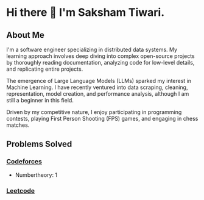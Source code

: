# Hi there 👋 I'm Saksham Tiwari.
## About Me
I'm a software engineer specializing in distributed data systems. My learning approach involves deep diving into complex 
open-source projects by thoroughly reading documentation, analyzing code for low-level details, and replicating entire 
projects.

The emergence of Large Language Models (LLMs) sparked my interest in Machine Learning. I have recently ventured into 
data scraping, cleaning, representation, model creation, and performance analysis, although I am still a beginner in 
this field.

Driven by my competitive nature, I enjoy participating in programming contests, playing First Person Shooting (FPS) 
games, and engaging in chess matches.

## Problems Solved
### [Codeforces](https://github.com/twrskshm/codeforces.git)
- Numbertheory: 1

### [Leetcode](https://github.com/twrskshm/leetcode.git)

